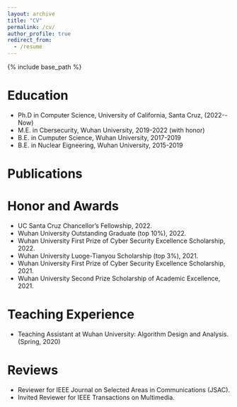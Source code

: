 ```yaml
---
layout: archive
title: "CV"
permalink: /cv/
author_profile: true
redirect_from:
  - /resume
---
```


{% include base_path %}

Education
======
* Ph.D in Computer Science, University of California, Santa Cruz, (2022--Now)
* M.E. in Cbersecurity, Wuhan University, 2019-2022 (with honor)
* B.E. in Cumputer Science, Wuhan University, 2017-2019
* B.E. in Nuclear Eigneering, Wuhan University, 2015-2019

Publications
=====


Honor and Awards
======
* UC Santa Cruz Chancellor’s Fellowship, 2022.
* Wuhan University Outstanding Graduate (top 10%), 2022.
* Wuhan University First Prize of Cyber Security Excellence Scholarship, 2022.
* Wuhan University Luoge-Tianyou Scholarship (top 3%), 2021.
* Wuhan University First Prize of Cyber Security Excellence Scholarship, 2021.
* Wuhan University Second Prize Scholarship of Academic Excellence, 2021.

 Teaching Experience
 ====
 * Teaching Assistant at Wuhan University: Algorithm Design and Analysis. (Spring, 2020)


Reviews
======
* Reviewer for IEEE Journal on Selected Areas in Communications (JSAC).
* Invited Reviewer for IEEE Transactions on Multimedia.
  





